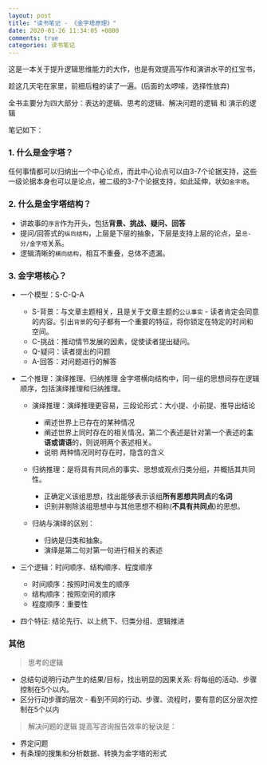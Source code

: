 ```yaml
---
layout: post
title: "读书笔记 - 《金字塔原理》"
date: 2020-01-26 11:34:05 +0800
comments: true
categories: 读书笔记
---
```


这是一本关于提升逻辑思维能力的大作，也是有效提高写作和演讲水平的红宝书，

趁这几天宅在家里，前细后粗的读了一遍。(后面的太啰嗦，选择性放弃)



<!--More-->

全书主要分为四大部分：表达的逻辑、思考的逻辑、解决问题的逻辑 和 演示的逻辑

笔记如下：

### 1. 什么是金字塔？

任何事情都可以归纳出一个中心论点，而此中心论点可以由3-7个论据支持，这些一级论据本身也可以是论点，被二级的3-7个论据支持，如此延伸，状如```金字塔```。

### 2. 什么是金字塔结构？

* 讲故事的```序言```作为开头，包括**背景、挑战、疑问、回答**
* 提问/回答式的```纵向结构```，上层是下层的抽象，下层是支持上层的论点，呈```总-分/金字塔```关系。
* 逻辑清晰的```横向结构```，相互不重叠，总体不遗漏。


### 3. 金字塔核心？

* 一个模型：S-C-Q-A
    * S-背景：与文章主题相关，且是关于文章主题的```公认事实``` - 读者肯定会同意的内容。引出```背景```的句子都有一个重要的特征，将你锁定在特定的时间和空间。
    * C-挑战：推动情节发展的因素，促使读者提出疑问。
    * Q-疑问：读者提出的问题
    * A-回答：对问题进行的解答

* 二个推理：演绎推理、归纳推理
    金字塔横向结构中，同一组的思想间存在逻辑顺序，包括演绎推理和归纳推理。
    * 演绎推理：演绎推理更容易，三段论形式：大小提、小前提、推导出结论

        * 阐述世界上已存在的某种情况
        * 阐述世界上同时存在的相关情况，第二个表述是针对第一个表述的**主语或谓语**的，则说明两个表述相关。
        * 说明 两种情况同时存在时，隐含的含义

    * 归纳推理：是将具有共同点的事实、思想或观点归类分组，并概括其共同性。
        * 正确定义该组思想，找出能够表示该组**所有思想共同点**的**名词**
        * 识别并剔除该组思想中与其他思想不相称(**不具有共同点**)的思想。

    * 归纳与演绎的区别：
        * 归纳是归类和抽象。
        * 演绎是第二句对第一句进行相关的表述    

* 三个逻辑：时间顺序、结构顺序、程度顺序

    * 时间顺序：按照时间发生的顺序
    * 结构顺序：按照空间的顺序
    * 程度顺序：重要性

* 四个特征: 结论先行、以上统下、归类分组、逻辑推进

### 其他
> 思考的逻辑
* 总结句说明行动产生的结果/目标，找出明显的因果关系: 将每组的活动、步骤控制在5个以内。
* 区分行动步骤的层次 - 看到不同的行动、步骤、流程时，要有意的区分层次控制在5个以内

> 解决问题的逻辑
> 提高写咨询报告效率的秘诀是：
* 界定问题
* 有条理的搜集和分析数据、转换为金字塔的形式





